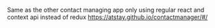 Same as the other contact managing app only using regular react and context api instead of redux
https://atstay.github.io/contactmanager/#/

